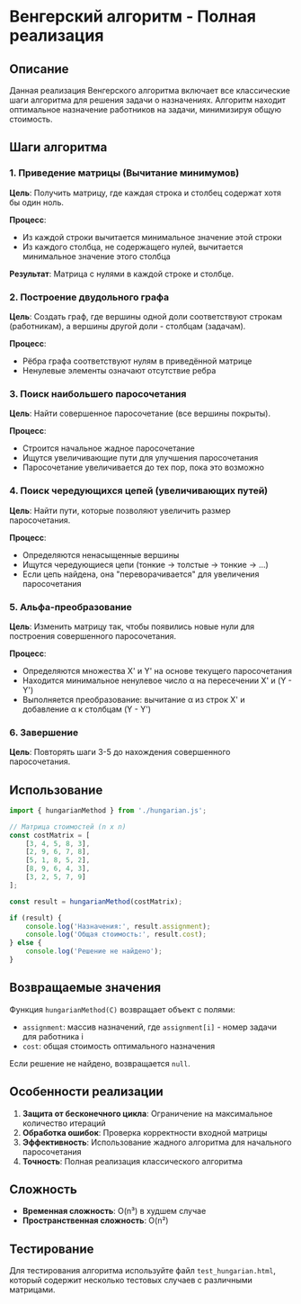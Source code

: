 # Венгерский алгоритм - Полная реализация

## Описание

Данная реализация Венгерского алгоритма включает все классические шаги алгоритма для решения задачи о назначениях. Алгоритм находит оптимальное назначение работников на задачи, минимизируя общую стоимость.

## Шаги алгоритма

### 1. Приведение матрицы (Вычитание минимумов)

**Цель**: Получить матрицу, где каждая строка и столбец содержат хотя бы один ноль.

**Процесс**:

- Из каждой строки вычитается минимальное значение этой строки
- Из каждого столбца, не содержащего нулей, вычитается минимальное значение этого столбца

**Результат**: Матрица с нулями в каждой строке и столбце.

### 2. Построение двудольного графа

**Цель**: Создать граф, где вершины одной доли соответствуют строкам (работникам), а вершины другой доли - столбцам (задачам).

**Процесс**:

- Рёбра графа соответствуют нулям в приведённой матрице
- Ненулевые элементы означают отсутствие ребра

### 3. Поиск наибольшего паросочетания

**Цель**: Найти совершенное паросочетание (все вершины покрыты).

**Процесс**:

- Строится начальное жадное паросочетание
- Ищутся увеличивающие пути для улучшения паросочетания
- Паросочетание увеличивается до тех пор, пока это возможно

### 4. Поиск чередующихся цепей (увеличивающих путей)

**Цель**: Найти пути, которые позволяют увеличить размер паросочетания.

**Процесс**:

- Определяются ненасыщенные вершины
- Ищутся чередующиеся цепи (тонкие → толстые → тонкие → ...)
- Если цепь найдена, она "переворачивается" для увеличения паросочетания

### 5. Альфа-преобразование

**Цель**: Изменить матрицу так, чтобы появились новые нули для построения совершенного паросочетания.

**Процесс**:

- Определяются множества X' и Y' на основе текущего паросочетания
- Находится минимальное ненулевое число α на пересечении X' и (Y - Y')
- Выполняется преобразование: вычитание α из строк X' и добавление α к столбцам (Y - Y')

### 6. Завершение

**Цель**: Повторять шаги 3-5 до нахождения совершенного паросочетания.

## Использование

```javascript
import { hungarianMethod } from './hungarian.js';

// Матрица стоимостей (n x n)
const costMatrix = [
    [3, 4, 5, 8, 3],
    [2, 9, 6, 7, 8],
    [5, 1, 8, 5, 2],
    [8, 9, 6, 4, 3],
    [3, 2, 5, 7, 9]
];

const result = hungarianMethod(costMatrix);

if (result) {
    console.log('Назначения:', result.assignment);
    console.log('Общая стоимость:', result.cost);
} else {
    console.log('Решение не найдено');
}
```

## Возвращаемые значения

Функция `hungarianMethod(C)` возвращает объект с полями:

- `assignment`: массив назначений, где `assignment[i]` - номер задачи для работника i
- `cost`: общая стоимость оптимального назначения

Если решение не найдено, возвращается `null`.

## Особенности реализации

1. **Защита от бесконечного цикла**: Ограничение на максимальное количество итераций
2. **Обработка ошибок**: Проверка корректности входной матрицы
3. **Эффективность**: Использование жадного алгоритма для начального паросочетания
4. **Точность**: Полная реализация классического алгоритма

## Сложность

- **Временная сложность**: O(n³) в худшем случае
- **Пространственная сложность**: O(n²)

## Тестирование

Для тестирования алгоритма используйте файл `test_hungarian.html`, который содержит несколько тестовых случаев с различными матрицами.
